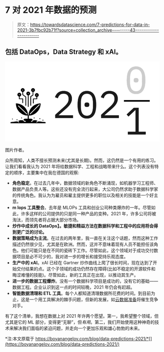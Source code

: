 # 7 对 2021 年数据的预测

> 原文：<https://towardsdatascience.com/7-predictions-for-data-in-2021-3b7fbc92b71f?source=collection_archive---------43----------------------->

## 包括 DataOps，Data Strategy 和 xAI。

![](img/2d0f6f345ea0a3a78095271e59d0eee7.png)

图片作者。

众所周知，人类不擅长预测未来(尤其是长期)。然而，这仍然是一个有用的练习。让我们看看我认为 2021 年将给数据科学、工程和战略带来什么。这个列表没有特定的顺序，主要集中在我在德国的观察:

*   **角色稳定**。在过去几年中，数据领域的新角色不断涌现，如机器学习工程师、数据产品负责人等。这些还没有完全流行起来，大公司仍然求助于数据科学家的传统角色。我认为为雇员和雇主提供更多的职位以及相关的技能是一个好主意。
*   **m lops 工具整合**。去年是 MLOPs 工具和创业公司种类爆炸的一年。尽管如此，许多这样的公司提供的只是同一种产品的变种。2021 年，许多公司将被淘汰，而领先者将占据大部分市场。
*   **炒作中成长的 DataOps】。敏捷和精益方法在数据科学和工程中的应用将会得到更广泛的讨论。**
*   **数据策略成为主流**。在过去的两年里，我一直在关注这个话题，然而这种工作描述仍然很少见，尤其是在欧洲。然而，这并不意味着现有人员不能担任该角色。他们可能只是在不同的瓷砖下工作。尽管如此，这个领域对于成功交付数据项目是必不可少的，我对进一步的增长和接受持乐观态度。
*   **生产中的 xAI**。xAI 已经在 Gartner 炒作曲线上爬了很长时间，现在达到了开始交付结果的点。这个子领域的成功仍然存在障碍(比如不稳定的开源软件和晦涩难懂的技能)。尽管如此，新的工具正在出现，以推动其生产。
*   **进一步的数据工程爆炸**。没有一个数据科学项目是成功的，没有它的基础——数据工程。企业认识到这一点的时间较晚，2021 年仍会有赶超。
*   **智能数据清理和 ETL 工具**。每个人都知道清理数据所花费的时间。到目前为止，这是一个用工具解决的棘手问题，但新的发展，如[云数据准备](https://cloud.google.com/dataprep)将催生竞争对手。

有了这个清单，我想在数据上对 2021 年许两个愿望。第一，我希望整个领域，但尤其是它的 ML 部分，变得更“无聊”，但*有用*。第二，我们开始使用这种神奇的技术来解决我们面临的紧迫问题，并走向一个更加乐观和雄心勃勃的未来。

*注:本文原载于 https://boyanangelov.com/blog/data-predictions-2021/*[](https://boyanangelov.com/blog/data-predictions-2021/)